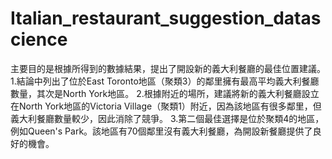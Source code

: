 # Italian_restaurant_suggestion_datascience
主要目的是根據所得到的數據結果，提出了開設新的義大利餐廳的最佳位置建議。 1.結論中列出了位於East Toronto地區（聚類3）的鄰里擁有最高平均義大利餐廳數量，其次是North York地區。 2.根據附近的場所，建議將新的義大利餐廳設立在North York地區的Victoria Village（聚類1）附近，因為該地區有很多鄰里，但義大利餐廳數量較少，因此消除了競爭。 3.第二個最佳選擇是位於聚類4的地區，例如Queen's Park。該地區有70個鄰里沒有義大利餐廳，為開設新餐廳提供了良好的機會。
